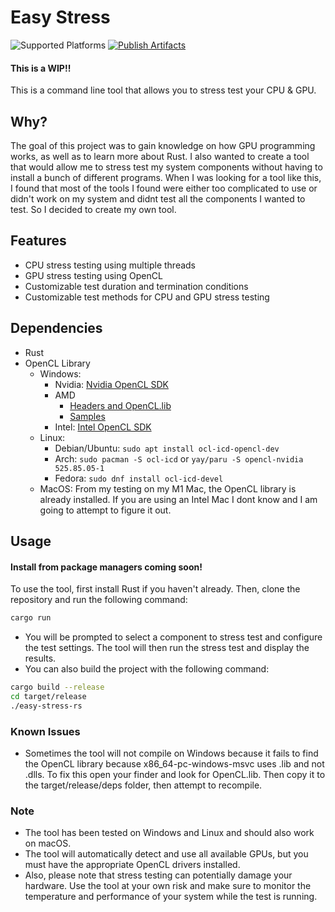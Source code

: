 # Easy Stress
![Supported Platforms](https://img.shields.io/badge/platforms-Windows%20%7C%20Linux%20%7C%20macOS-blue) [![Publish Artifacts](https://github.com/day-mon/easy-stress-rs/actions/workflows/artifact.yml/badge.svg?branch=main)](https://github.com/day-mon/easy-stress-rs/actions/workflows/artifact.yml)
#### This is a WIP!!
This is a command line tool that allows you to stress test your CPU & GPU.

## Why?
The goal of this project was to gain knowledge on how GPU programming works, as well as to learn more about Rust. 
I also wanted to create a tool that would allow me to stress test my system components without having to install a bunch of different programs.
When I was looking for a tool like this, I found that most of the tools I found were either too complicated to use or didn't work on my system and didnt test all the components I wanted to test. 
So I decided to create my own tool.

## Features
- CPU stress testing using multiple threads 
- GPU stress testing using OpenCL 
- Customizable test duration and termination conditions
- Customizable test methods for CPU and GPU stress testing

## Dependencies
- Rust
- OpenCL Library
    - Windows:
      - Nvidia: [Nvidia OpenCL SDK](https://developer.nvidia.com/cuda-downloads)
      - AMD
        - [Headers and OpenCL.lib](https://github.com/GPUOpen-LibrariesAndSDKs/OCL-SDK/releases)
        - [Samples](https://github.com/OpenCL/AMD_APP_samples)
      - Intel: [Intel OpenCL SDK](https://software.intel.com/content/www/us/en/develop/tools/opencl-sdk.html)
    - Linux:
        - Debian/Ubuntu: `sudo apt install ocl-icd-opencl-dev`
        - Arch: `sudo pacman -S ocl-icd` or `yay/paru -S opencl-nvidia 525.85.05-1`
        - Fedora: `sudo dnf install ocl-icd-devel`
    - MacOS: From my testing on my M1 Mac, the OpenCL library is already installed. If you are using an Intel Mac I dont know and I am going to attempt to figure it out.

## Usage
#### Install from package managers coming soon!

To use the tool, first install Rust if you haven't already. Then, clone the repository and run the following command:

```bash
cargo run
```
- You will be prompted to select a component to stress test and configure the test settings. The tool will then run the stress test and display the results. 
- You can also build the project with the following command:
```bash
cargo build --release
cd target/release
./easy-stress-rs
```

### Known Issues
- Sometimes the tool will not compile on Windows because it fails to find the OpenCL library because x86_64-pc-windows-msvc uses .lib and not .dlls. To fix this open your finder and look for OpenCL.lib. Then copy it to the target/release/deps folder, then attempt to recompile.


### Note
- The tool has been tested on Windows and Linux and should also work on macOS.
- The tool will automatically detect and use all available GPUs, but you must have the appropriate OpenCL drivers installed.
- Also, please note that stress testing can potentially damage your hardware. Use the tool at your own risk and make sure to monitor the temperature and performance of your system while the test is running.
